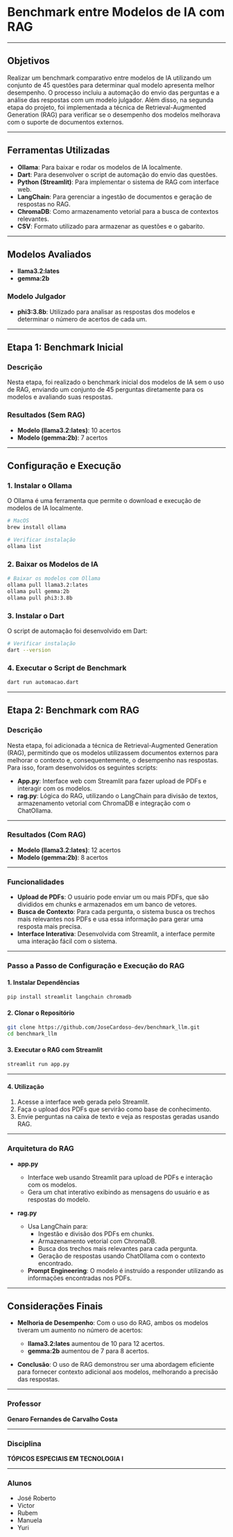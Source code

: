 # Benchmark entre Modelos de IA com RAG

---

## Objetivos  
Realizar um benchmark comparativo entre modelos de IA utilizando um conjunto de 45 questões para determinar qual modelo apresenta melhor desempenho. O processo incluiu a automação do envio das perguntas e a análise das respostas com um modelo julgador. Além disso, na segunda etapa do projeto, foi implementada a técnica de Retrieval-Augmented Generation (RAG) para verificar se o desempenho dos modelos melhorava com o suporte de documentos externos.

---

## Ferramentas Utilizadas  
- **Ollama**: Para baixar e rodar os modelos de IA localmente.  
- **Dart**: Para desenvolver o script de automação do envio das questões.  
- **Python (Streamlit)**: Para implementar o sistema de RAG com interface web.  
- **LangChain**: Para gerenciar a ingestão de documentos e geração de respostas no RAG.  
- **ChromaDB**: Como armazenamento vetorial para a busca de contextos relevantes.  
- **CSV**: Formato utilizado para armazenar as questões e o gabarito.  

---

## Modelos Avaliados  
- **llama3.2:lates**  
- **gemma:2b**  

### Modelo Julgador  
- **phi3:3.8b**: Utilizado para analisar as respostas dos modelos e determinar o número de acertos de cada um.

---

## Etapa 1: Benchmark Inicial  

### Descrição  
Nesta etapa, foi realizado o benchmark inicial dos modelos de IA sem o uso de RAG, enviando um conjunto de 45 perguntas diretamente para os modelos e avaliando suas respostas.

### Resultados (Sem RAG)  
- **Modelo (llama3.2:lates)**: 10 acertos  
- **Modelo (gemma:2b)**: 7 acertos  

---

## Configuração e Execução  

### 1. Instalar o Ollama  
O Ollama é uma ferramenta que permite o download e execução de modelos de IA localmente.

```bash
# MacOS
brew install ollama

# Verificar instalação
ollama list
```

### 2. Baixar os Modelos de IA
```bash
# Baixar os modelos com Ollama
ollama pull llama3.2:lates
ollama pull gemma:2b
ollama pull phi3:3.8b
```

### 3. Instalar o Dart
O script de automação foi desenvolvido em Dart:

```bash
# Verificar instalação
dart --version
```

### 4. Executar o Script de Benchmark
```bash
dart run automacao.dart
```

---

## Etapa 2: Benchmark com RAG

### Descrição
Nesta etapa, foi adicionada a técnica de Retrieval-Augmented Generation (RAG), permitindo que os modelos utilizassem documentos externos para melhorar o contexto e, consequentemente, o desempenho nas respostas. Para isso, foram desenvolvidos os seguintes scripts:

- **App.py**: Interface web com Streamlit para fazer upload de PDFs e interagir com os modelos.
- **rag.py**: Lógica do RAG, utilizando o LangChain para divisão de textos, armazenamento vetorial com ChromaDB e integração com o ChatOllama.

---

### Resultados (Com RAG)
- **Modelo (llama3.2:lates)**: 12 acertos
- **Modelo (gemma:2b)**: 8 acertos

---

### Funcionalidades
- **Upload de PDFs**: O usuário pode enviar um ou mais PDFs, que são divididos em chunks e armazenados em um banco de vetores.
- **Busca de Contexto**: Para cada pergunta, o sistema busca os trechos mais relevantes nos PDFs e usa essa informação para gerar uma resposta mais precisa.
- **Interface Interativa**: Desenvolvida com Streamlit, a interface permite uma interação fácil com o sistema.

---

### Passo a Passo de Configuração e Execução do RAG

#### 1. Instalar Dependências
```bash
pip install streamlit langchain chromadb
```

#### 2. Clonar o Repositório
```bash
git clone https://github.com/JoseCardoso-dev/benchmark_llm.git
cd benchmark_llm
```

#### 3. Executar o RAG com Streamlit
```bash
streamlit run app.py
```

---

#### 4. Utilização
1. Acesse a interface web gerada pelo Streamlit.
2. Faça o upload dos PDFs que servirão como base de conhecimento.
3. Envie perguntas na caixa de texto e veja as respostas geradas usando RAG.

---

### Arquitetura do RAG

- **app.py**  
  - Interface web usando Streamlit para upload de PDFs e interação com os modelos.
  - Gera um chat interativo exibindo as mensagens do usuário e as respostas do modelo.

- **rag.py**  
  - Usa LangChain para:
    - Ingestão e divisão dos PDFs em chunks.
    - Armazenamento vetorial com ChromaDB.
    - Busca dos trechos mais relevantes para cada pergunta.
    - Geração de respostas usando ChatOllama com o contexto encontrado.
  - **Prompt Engineering**: O modelo é instruído a responder utilizando as informações encontradas nos PDFs.

---

## Considerações Finais
- **Melhoria de Desempenho**: Com o uso do RAG, ambos os modelos tiveram um aumento no número de acertos:
  - **llama3.2:lates** aumentou de 10 para 12 acertos.
  - **gemma:2b** aumentou de 7 para 8 acertos.

- **Conclusão**: O uso de RAG demonstrou ser uma abordagem eficiente para fornecer contexto adicional aos modelos, melhorando a precisão das respostas.

---

### Professor
**Genaro Fernandes de Carvalho Costa**

---

### Disciplina
**TÓPICOS ESPECIAIS EM TECNOLOGIA I**

---

### Alunos
- José Roberto
- Victor
- Rubem
- Manuela
- Yuri
